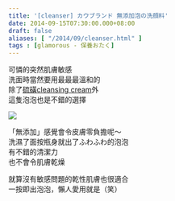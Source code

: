 ```yaml
---
title: '[cleanser] カウブランド 無添加泡の洗顔料'
date: 2014-09-15T07:30:00.000+08:00
draft: false
aliases: [ "/2014/09/cleanser.html" ]
tags : [glamorous - 保養おたく]
---
```


可憐的突然肌膚敏感  
洗面時當然要用最最最溫和的  
除了[硫磺cleansing cream](https://hidie.net/rosettepack/)外  
這隻泡泡也是不錯的選擇

![](/images/cowform.jpg)

「無添加」感覺會令皮膚零負擔呢～  
洗濕了面按瓶身就出了ふわふわ的泡泡  
有不錯的清潔力  
也不會令肌膚乾燥  

  

就算沒有敏感問題的乾性肌膚也很適合  
一按即出泡泡，懶人愛用就是（笑）
